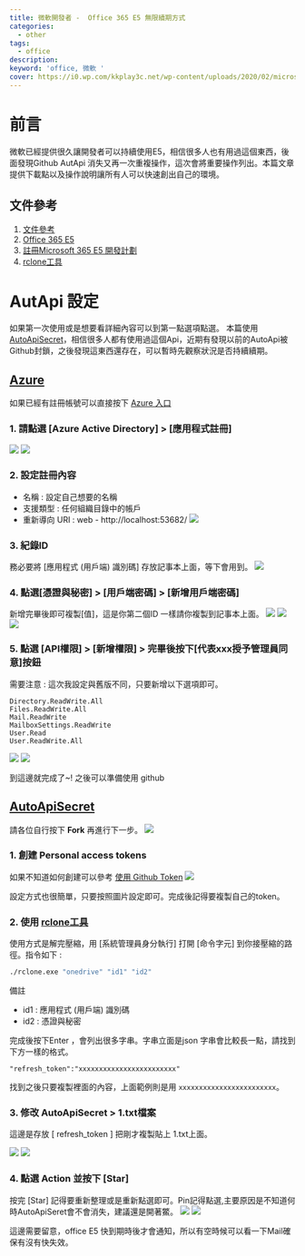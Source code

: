 ```yaml
---
title: 微軟開發者 -  Office 365 E5 無限續期方式
categories: 
  - other
tags: 
  - office
description:
keyword: 'office, 微軟 '
cover: https://i0.wp.com/kkplay3c.net/wp-content/uploads/2020/02/microsoft-office-700x375.jpg
---
```

# 前言
微軟已經提供很久讓開發者可以持續使用E5，相信很多人也有用過這個東西，後面發現Github AutApi 消失又再一次重複操作，這次會將重要操作列出。本篇文章提供下載點以及操作說明讓所有人可以快速創出自己的環境。


## 文件參考
1. [文件參考](https://www.jkg.tw/p3341/)
2. [Office 365 E5](https://www.microsoft.com/zh-tw/microsoft-365/enterprise/office-365-e5?activetab=pivot%3aoverviewtab)
3. [註冊Microsoft 365 E5 開發計劃](https://developer.microsoft.com/zh-cn/microsoft-365/dev-program)
4. [rclone工具](/upload/zip/rclone-v1.53.1-windows-amd64.zip)


# AutApi 設定
如果第一次使用或是想要看詳細內容可以到第一點選項點選。
本篇使用 [AutoApiSecret](https://github.com/huijiyun/AutoApiSecret)，相信很多人都有使用過這個Api，近期有發現以前的AutoApi被Github封鎖，之後發現這東西還存在，可以暫時先觀察狀況是否持續續期。

## [Azure](https://azure.microsoft.com/zh-tw/)
如果已經有註冊帳號可以直接按下 [Azure 入口](https://portal.azure.com/#home)

### 1. 請點選 [Azure Active Directory] > [應用程式註冊]
![](/img/Note/office/office_e5/02.png)
![](/img/Note/office/office_e5/03.png)

### 2. 設定註冊內容
- 名稱 : 設定自己想要的名稱
- 支援類型 : 任何組織目錄中的帳戶
- 重新導向 URI : web - http://localhost:53682/
![](/img/Note/office/office_e5/04.png)

### 3. 紀錄ID
務必要將 [應用程式 (用戶端) 識別碼] 存放記事本上面，等下會用到。
![](/img/Note/office/office_e5/05.png)

### 4. 點選[憑證與秘密] > [用戶端密碼] > [新增用戶端密碼]
新增完畢後即可複製[值]，這是你第二個ID 一樣請你複製到記事本上面。
![](/img/Note/office/office_e5/06.png)
![](/img/Note/office/office_e5/07.png)
![](/img/Note/office/office_e5/08.png)


### 5. 點選 [API權限] > [新增權限] > 完畢後按下[代表xxx授予管理員同意]按鈕
需要注意 : 這次我設定與舊版不同，只要新增以下選項即可。
```
Directory.ReadWrite.All
Files.ReadWrite.All
Mail.ReadWrite
MailboxSettings.ReadWrite
User.Read
User.ReadWrite.All
```
![](/img/Note/office/office_e5/09.png)
![](/img/Note/office/office_e5/10.png)


到這邊就完成了~! 之後可以準備使用 github 


## [AutoApiSecret](https://github.com/huijiyun/AutoApiSecret)
請各位自行按下 **Fork** 再進行下一步。
![](/img/Note/office/office_e5/01.png)

### 1. 創建 Personal access tokens
如果不知道如何創建可以參考 [使用 Github Token](https://jontcont.github.io/2022/03/21/Github_UseToken/)
![](/img/Note/office/office_e5/11.png)

設定方式也很簡單，只要按照圖片設定即可。完成後記得要複製自己的token。


### 2. 使用 [rclone工具](/upload/zip/rclone-v1.53.1-windows-amd64.zip)
使用方式是解完壓縮，用 [系統管理員身分執行] 打開 [命令字元] 到你接壓縮的路徑。指令如下 :
```cmd
./rclone.exe "onedrive" "id1" "id2"
```
備註 
- id1 : 應用程式 (用戶端) 識別碼
- id2 : 憑證與秘密

完成後按下Enter ，會列出很多字串。字串立面是json 字串會比較長一點，請找到下方一樣的格式。
```
"refresh_token":"xxxxxxxxxxxxxxxxxxxxxxxx"
```
找到之後只要複製裡面的內容，上面範例則是用 ```xxxxxxxxxxxxxxxxxxxxxxxx```。


### 3. 修改 AutoApiSecret > 1.txt檔案
這邊是存放 [ refresh_token ] 把剛才複製貼上 1.txt上面。

![](/img/Note/office/office_e5/12.png)
![](/img/Note/office/office_e5/13.png)

### 4. 點選 Action 並按下 [Star]
按完 [Star] 記得要重新整理或是重新點選即可。Pin記得點選,主要原因是不知道何時AutoApiSeret會不會消失，建議還是開著鱉。
![](/img/Note/office/office_e5/14.png)
![](/img/Note/office/office_e5/15.png)


這邊需要留意，office E5 快到期時後才會通知，所以有空時候可以看一下Mail確保有沒有快失效。